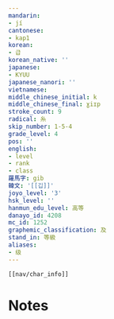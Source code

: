 ```yaml
---
mandarin:
- jí
cantonese:
- kap1
korean:
- 급
korean_native: ''
japanese:
- KYUU
japanese_nanori: ''
vietnamese:
middle_chinese_initial: k
middle_chinese_final: ɣiɪp
stroke_count: 9
radical: 糸
skip_number: 1-5-4
grade_level: 4
pos: ''
english:
- level
- rank
- class
羅馬字: gib
韓文: '[[깁]]'
joyo_level: '3'
hsk_level: ''
hanmun_edu_level: 高等
danayo_id: 4208
mc_id: 1252
graphemic_classification: 及
stand_in: 等級
aliases:
- 级
---
```

```meta-bind-embed
[[nav/char_info]]
```

# Notes
